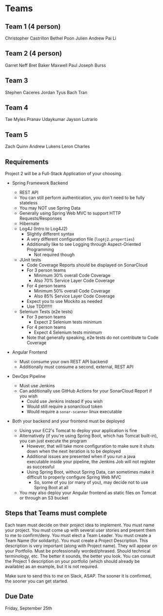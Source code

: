 # Teams

## Team 1 (4 person)
Christopher Castrillon
Bethel Poon
Julien Andrew
Pai Li

## Team 2 (4 person)
Garret Neff
Bret Baker
Maxwell Paul
Joseph Burss

## Team 3
Stephen Caceres
Jordan Tyus
Bach Tran

## Team 4
Tae Myles
Pranav Udaykumar
Jayson Lutrario

## Team 5
Zach Quinn
Andrew Lukens
Leron Charles

## Requirements

Project 2 will be a Full-Stack Application of your choosing.

- Spring Framework Backend
  - REST API
  - You can still perform authentication, you don't need to be fully stateless
  - You may NOT use Spring Data
  - Generally using Spring Web MVC to support HTTP Requests/Responses
  - Hibernate
  - Log4J (Intro to Log4J2)
    - Slightly different syntax
    - A very different configuration file (`log4j2.properties`)
    - Additionally like to see Logging through Aspect-Oriented Programming
      - Not required though
  - JUnit tests
    - Code Coverage Reports should be displayed on SonarCloud
    - For 3 person teams
      - Minimum 30% overall Code Coverage
      - Also 70% Service Layer Code Coverage
    - For 4 person teams
      - Minimum 50% overall Code Coverage
      - Also 85% Service Layer Code Coverage
    - Expect you to use Mockito as needed
    - Use TDD!!!!!!
  - Selenium Tests (e2e tests)
    - For 3 person teams
      - Expect 2 Selenium tests minimum
    - For 4 person teams
      - Expect 4 Selenium tests minimum
    - Note that generally speaking, e2e tests do not contribute to Code Coverage

- Angular Frontend
  - Must consume your own REST API backend
  - Additionally must consume a second, external, REST API

- DevOps Pipeline
  - Must use Jenkins
  - Can additionally use GitHub Actions for your SonarCloud Report if you wish
    - Could use Jenkins instead if you wish
    - Would still require a sonarcloud token
    - Would require a `sonar-scanner` linux executable

- Both your backend and your frontend must be deployed
  - Using your EC2's Tomcat to deploy your application is fine
  - Alternatively (if you're using Spring Boot, which has Tomcat built-in), you can just execute the program
    - However, that will take more configuration to make sure it shuts down when the next iteration is to be deployed
    - Additional issues are presented when if you run a java executable inside your pipeline, the Jenkins Job will not register as successful
    - Using Spring Boot, without Spring Data, can sometimes make it difficult to properly configure Spring Web MVC
      - So, some of you (or many of you), may decide not to use Spring Boot at all
  - You may also deploy your Angular frontend as static files on Tomcat or through an S3 bucket


## Steps that Teams must complete

Each team must decide on their project idea to implement. You must name your project. You must come up with several user stories and present them to me to confirm/deny. You must elect a Team Leader. You must create a Team Name (for solidarity). You must create a Project Description. This description is very important (along with Project name). They will appear on your Portfolio. Must be professionally worded/phrased. Should technical terminology, etc. The better it sounds, the better you look. You can consult the Project 1 description on your portfolio (which should already be available) as an example, but it is not required.

Make sure to send this to me on Slack, ASAP. The sooner it is confirmed, the sooner you can get started.

## Due Date

Friday, September 25th
